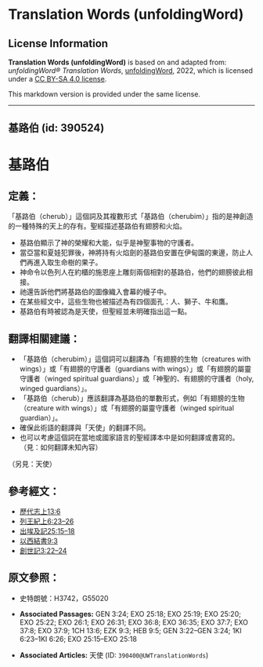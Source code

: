 # Translation Words (unfoldingWord)

## License Information

**Translation Words (unfoldingWord)** is based on and adapted from: _unfoldingWord® Translation Words_, [unfoldingWord](https://unfoldingword.org/utw), 2022, which is licensed under a [CC BY-SA 4.0 license](https://creativecommons.org/licenses/by-sa/4.0/legalcode.en).

This markdown version is provided under the same license.



--------------------------------

## 基路伯 (id: 390524)

基路伯
===

定義：
---

「基路伯（cherub）」這個詞及其複數形式「基路伯（cherubim）」指的是神創造的一種特殊的天上的存有。聖經描述基路伯有翅膀和火焰。

* 基路伯顯示了神的榮耀和大能，似乎是神聖事物的守護者。
* 當亞當和夏娃犯罪後，神將持有火焰劍的基路伯安置在伊甸園的東邊，防止人們再進入取生命樹的果子。
* 神命令以色列人在約櫃的施恩座上雕刻兩個相對的基路伯，他們的翅膀彼此相接。
* 祂還告訴他們將基路伯的圖像織入會幕的幔子中。
* 在某些經文中，這些生物也被描述為有四個面孔：人、獅子、牛和鷹。
* 基路伯有時被認為是天使，但聖經並未明確指出這一點。

翻譯相關建議：
-------

* 「基路伯（cherubim）」這個詞可以翻譯為「有翅膀的生物（creatures with wings）」或「有翅膀的守護者（guardians with wings）」或「有翅膀的屬靈守護者（winged spiritual guardians）」或「神聖的、有翅膀的守護者（holy, winged guardians）」。
* 「基路伯（cherub）」應該翻譯為基路伯的單數形式，例如「有翅膀的生物（creature with wings）」或「有翅膀的屬靈守護者（winged spiritual guardian）」。
* 確保此術語的翻譯與「天使」的翻譯不同。
* 也可以考慮這個詞在當地或國家語言的聖經譯本中是如何翻譯或書寫的。（見：如何翻譯未知內容）

（另見：天使）

參考經文：
-----

* [歷代志上13:6](https://ref.ly/1Chr13:6)
* [列王紀上6:23–26](https://ref.ly/1Kgs6:23-1Kgs6:26)
* [出埃及記25:15–18](https://ref.ly/Exod25:15-Exod25:18)
* [以西結書9:3](https://ref.ly/Ezek9:3)
* [創世記3:22–24](https://ref.ly/Gen3:22-Gen3:24)

原文參照：
-----

* 史特朗號：H3742，G55020

* **Associated Passages:** GEN 3:24; EXO 25:18; EXO 25:19; EXO 25:20; EXO 25:22; EXO 26:1; EXO 26:31; EXO 36:8; EXO 36:35; EXO 37:7; EXO 37:8; EXO 37:9; 1CH 13:6; EZK 9:3; HEB 9:5; GEN 3:22–GEN 3:24; 1KI 6:23–1KI 6:26; EXO 25:15–EXO 25:18
* **Associated Articles:** 天使 (ID: `390400@UWTranslationWords`)

